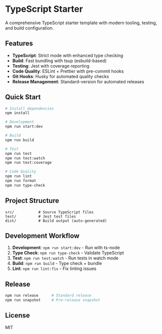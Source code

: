 # TypeScript Starter

A comprehensive TypeScript starter template with modern tooling, testing, and build configuration.

## Features

- **TypeScript**: Strict mode with enhanced type checking
- **Build**: Fast bundling with tsup (esbuild-based)
- **Testing**: Jest with coverage reporting
- **Code Quality**: ESLint + Prettier with pre-commit hooks
- **Git Hooks**: Husky for automated quality checks
- **Release Management**: Standard-version for automated releases

## Quick Start

```bash
# Install dependencies
npm install

# Development
npm run start:dev

# Build
npm run build

# Test
npm run test
npm run test:watch
npm run test:coverage

# Code Quality
npm run lint
npm run format
npm run type-check
```

## Project Structure

```
src/           # Source TypeScript files
test/          # Jest test files
dist/          # Build output (auto-generated)
```

## Development Workflow

1. **Development**: `npm run start:dev` - Run with ts-node
2. **Type Check**: `npm run type-check` - Validate TypeScript
3. **Test**: `npm run test:watch` - Run tests in watch mode
4. **Build**: `npm run build` - Type check + bundle
5. **Lint**: `npm run lint:fix` - Fix linting issues

## Release

```bash
npm run release      # Standard release
npm run snapshot     # Pre-release snapshot
```

## License

MIT